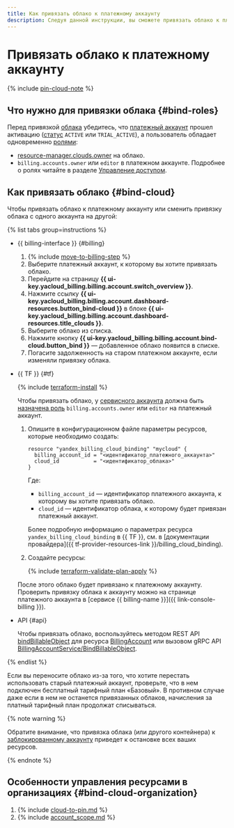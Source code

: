 ```yaml
---
title: Как привязать облако к платежному аккаунту
description: Следуя данной инструкции, вы сможете привязать облако к платежному аккаунту.
---
```


# Привязать облако к платежному аккаунту

{% include [pin-cloud-note](../_includes/pin-cloud-note.md) %}

## Что нужно для привязки облака {#bind-roles}

Перед привязкой [облака](../../resource-manager/concepts/resources-hierarchy.md#cloud) убедитесь, что [платежный аккаунт](../concepts/billing-account.md) прошел активацию ([статус](../concepts/billing-account-statuses.md) `ACTIVE` или `TRIAL_ACTIVE`), а пользователь обладает одновременно [ролями](../../iam/concepts/access-control/roles.md):
* [resource-manager.clouds.owner](../../resource-manager/security/index.md#resource-manager-clouds-owner) на облако.
* `billing.accounts.owner` или `editor` в платежном аккаунте. Подробнее о ролях читайте в разделе [Управление доступом](../security/index.md#roles-list).

## Как привязать облако {#bind-cloud}

Чтобы привязать облако к платежному аккаунту или сменить привязку облака с одного аккаунта на другой:

{% list tabs group=instructions %}

- {{ billing-interface }} {#billing}

  1. {% include [move-to-billing-step](../_includes/move-to-billing-step.md) %}
  1. Выберите платежный аккаунт, к которому вы хотите привязать облако.
  1. Перейдите на страницу **{{ ui-key.yacloud_billing.billing.account.switch_overview }}**.
  1. Нажмите ссылку **{{ ui-key.yacloud_billing.billing.account.dashboard-resources.button_bind-cloud }}** в блоке **{{ ui-key.yacloud_billing.billing.account.dashboard-resources.title_clouds }}**.
  1. Выберите облако из списка.
  1. Нажмите кнопку **{{ ui-key.yacloud_billing.billing.account.bind-cloud.button_bind }}** — добавленное облако появится в списке.
  1. Погасите задолженность на старом платежном аккаунте, если изменяли привязку облака.

- {{ TF }} {#tf}

  {% include [terraform-install](../../_includes/terraform-install.md) %}

  Чтобы привязать облако, у [сервисного аккаунта](../../iam/concepts/users/service-accounts.md) должна быть [назначена роль](../security/index.md#set-role) `billing.accounts.owner` или `editor` на платежный аккаунт.
  1. Опишите в конфигурационном файле параметры ресурсов, которые необходимо создать:

     ```hcl
     resource "yandex_billing_cloud_binding" "mycloud" {
       billing_account_id = "<идентификатор_платежного_аккаунта>"
       cloud_id           = "<идентификатор_облака>"
     }
     ```

     Где:
     * `billing_account_id` — идентификатор платежного аккаунта, к которому вы хотите привязать облако.
     * `cloud_id` — идентификатор облака, к которому будет привязан платежный аккаунт.

     Более подробную информацию о параметрах ресурса `yandex_billing_cloud_binding` в {{ TF }}, см. в [документации провайдера]({{ tf-provider-resources-link }}/billing_cloud_binding).
  1. Создайте ресурсы:

     {% include [terraform-validate-plan-apply](../../_tutorials/_tutorials_includes/terraform-validate-plan-apply.md) %}

  После этого облако будет привязано к платежному аккаунту. Проверить привязку облака к аккаунту можно на странице платежного аккаунта в [сервисе {{ billing-name }}]({{ link-console-billing }}).

- API {#api}

  Чтобы привязать облако, воспользуйтесь методом REST API [bindBillableObject](../api-ref/BillingAccount/bindBillableObject.md) для ресурса [BillingAccount](../api-ref/BillingAccount/index.md) или вызовом gRPC API [BillingAccountService/BindBillableObject](../api-ref/grpc/BillingAccount/bindBillableObject.md).

{% endlist %}

Если вы переносите облако из-за того, что хотите перестать использовать старый платежный аккаунт, проверьте, что в нем подключен бесплатный тарифный план «Базовый». В противном случае даже если в нем не останется привязанных облаков, начисления за платный тарифный план продолжат списываться.

{% note warning %}

Обратите внимание, что привязка облака (или другого контейнера) к [заблокированному аккаунту](../concepts/billing-account-statuses.md) приведет к остановке всех ваших ресурсов.

{% endnote %}

## Особенности управления ресурсами в организациях {#bind-cloud-organization}

1. {% include [cloud-to-pin.md](../_includes/clouds-to-pin.md) %}
1. {% include [account_scope.md](../_includes/account-scope.md) %}